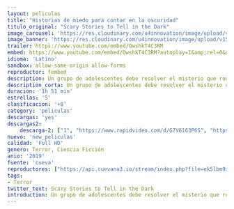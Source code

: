 ```yaml
---
layout: peliculas
title: "Historias de miedo para contar en la oscuridad"
titulo_original: "Scary Stories to Tell in the Dark"
image_carousel: 'https://res.cloudinary.com/u4innovation/image/upload/v1565818910/historia-poster-min_rpwfho.jpg'
image_banner: 'https://res.cloudinary.com/u4innovation/image/upload/v1565818911/5cf6fa6b608a7-min_vd9mpl.jpg'
trailer: https://www.youtube.com/embed/OwshkT4C3RM
embed: https://www.youtube.com/embed/OwshkT4C3RM?autoplay=1&amp;rel=0&amp;hd=1&border=0&wmode=opaque&enablejsapi=1&modestbranding=1&controls=1&showinfo=0
idioma: 'Latino'
sandbox: allow-same-origin allow-forms
reproductor: fembed
description: Un grupo de adolescentes debe resolver el misterio que rodea a una serie de repentinas y macabras muertes que suceden en su pueblo. Producida por Guillermo del Toro.
description_corta: Un grupo de adolescentes debe resolver el misterio que rodea a una serie de repentinas y macabras muertes que suceden en su pueblo. Producida por Guillermo del Toro.
duracion: '1h 51 min'
estrellas: '5'
clasificacion: '+8'
category: 'peliculas'
descargas: 'yes'
descargas2:
    descarga-2: ["1", "https://www.rapidvideo.com/d/G7V6163P6S", "https://www.google.com/s2/favicons?domain=www.rapidvideo.com","RapidVideo","https://res.cloudinary.com/imbriitneysam/image/upload/v1541473684/mexico.png", "Latino", "Full HD"]
nuevo: 'new_peliculas'
calidad: 'Full HD'
genero: Terror, Ciencia Ficción
anio: '2019'
fuente: 'cueva'
reproductores: ["https://api.cuevana3.io/stream/index.php?file=ek5lbm9xYWNrS0xYMTZLa2xNbkdvY3ZTb3BtZng4TGp6ZFpobGFMUGtOVFYySmlocU5XTzJkRE1tcHFuajVPb2w1eGphMkhEMGVQWDA2S21ZY1hRNEpQWHAyVm1tcGlvbHBPU2ZuUzJ3TXFta0laMWhaRE80NWc9","https://www.ilovefembed.best/v/d2g7zuxqz0n7mp0","https://upstream.to/embed-qcg49oixiimb.html","https://gounlimited.to/embed-6lxazgca9778.html","https://api.cuevana3.io/rr/gd.php?h=ek5lbm9xYWNrS0xJMVp5b21KREk0dFBLbjVkaHhkRGdrOG1jbnBpUnhhS1ZyWVJvckxISXFwYXBacVdIdXJIVW5MaW5tS2JXaytQWXRuUnJwOHphNTdPU3FadVkyUT09"]
tags:
- Terror
twitter_text: Scary Stories to Tell in the Dark
introduction: Un grupo de adolescentes debe resolver el misterio que rodea a una serie de repentinas y macabras muertes que suceden en su pueblo. Producida por Guillermo del Toro.
---
```



 







